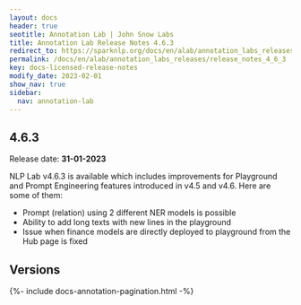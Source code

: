 ```yaml
---
layout: docs
header: true
seotitle: Annotation Lab | John Snow Labs
title: Annotation Lab Release Notes 4.6.3
redirect_to: https://sparknlp.org/docs/en/alab/annotation_labs_releases/release_notes_4_6_3
permalink: /docs/en/alab/annotation_labs_releases/release_notes_4_6_3
key: docs-licensed-release-notes
modify_date: 2023-02-01
show_nav: true
sidebar:
  nav: annotation-lab
---
```


<div class="h3-box" markdown="1">

## 4.6.3

Release date: **31-01-2023**

NLP Lab v4.6.3 is available which includes improvements for Playground and Prompt Engineering features introduced in v4.5 and v4.6. Here are some of them:

* Prompt (relation) using 2 different NER models is possible
* Ability to add long texts with new lines in the playground 
* Issue when finance models are directly deployed to playground from the Hub page is fixed

</div><div class="prev_ver h3-box" markdown="1">

## Versions

</div>

{%- include docs-annotation-pagination.html -%}